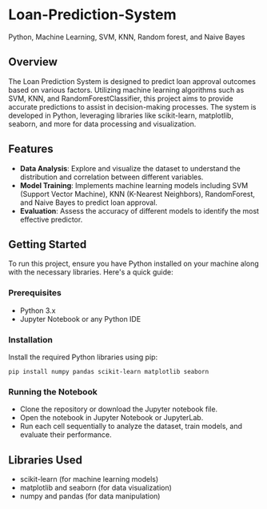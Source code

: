 # Loan-Prediction-System
Python, Machine Learning, SVM, KNN, Random forest, and Naive Bayes



## Overview
The Loan Prediction System is designed to predict loan approval outcomes based on various factors. Utilizing machine learning algorithms such as SVM, KNN, and RandomForestClassifier, this project aims to provide accurate predictions to assist in decision-making processes. The system is developed in Python, leveraging libraries like scikit-learn, matplotlib, seaborn, and more for data processing and visualization.

## Features
- **Data Analysis**: Explore and visualize the dataset to understand the distribution and correlation between different variables.
- **Model Training**: Implements machine learning models including SVM (Support Vector Machine), KNN (K-Nearest Neighbors), RandomForest, and Naive Bayes to predict loan approval.
- **Evaluation**: Assess the accuracy of different models to identify the most effective predictor.

## Getting Started
To run this project, ensure you have Python installed on your machine along with the necessary libraries. Here's a quick guide:

### Prerequisites
- Python 3.x
- Jupyter Notebook or any Python IDE

### Installation
Install the required Python libraries using pip:
```
pip install numpy pandas scikit-learn matplotlib seaborn
```

### Running the Notebook
- Clone the repository or download the Jupyter notebook file.
- Open the notebook in Jupyter Notebook or JupyterLab.
- Run each cell sequentially to analyze the dataset, train models, and evaluate their performance.

## Libraries Used
- scikit-learn (for machine learning models)
- matplotlib and seaborn (for data visualization)
- numpy and pandas (for data manipulation)
